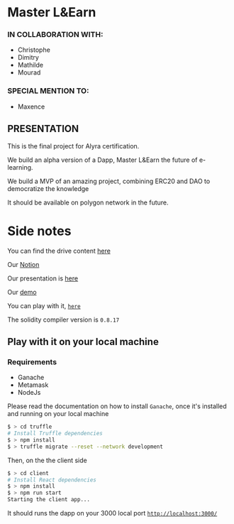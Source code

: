 # Master L&Earn

### IN COLLABORATION WITH:

- Christophe
- Dimitry
- Mathilde
- Mourad

### SPECIAL MENTION TO:

- Maxence

## PRESENTATION

This is the final project for Alyra certification.

We build an alpha version of a Dapp, Master L&Earn the future of e-learning.

We build a MVP of an amazing project, combining ERC20 and DAO to democratize the knowledge

It should be available on polygon network in the future.

# Side notes

You can find the drive content [here](https://drive.google.com/drive/folders/1OnJMKihG8lrAxZaTreTvT459m-y-kgQl)

Our [Notion](https://cyrilmarois.notion.site/cyrilmarois/Master-L-Earn-32abd10f50d048e083e99838480a1f1f)

Our presentation is [here](https://prezi.com/view/f5rQT8kdCKmQMCzePBev)

Our [demo](https://www.youtube.com/watch?v=WJI_FxiO3G4)

You can play with it, [`here`](https://master-l-earn.vercel.app/)

The solidity compiler version is `0.8.17`

## Play with it on your local machine

### Requirements

- Ganache
- Metamask
- NodeJs

Please read the documentation on how to install `Ganache`, once it's installed and running on your local machine

```sh
$ > cd truffle
# Install Truffle dependencies
$ > npm install
$ > truffle migrate --reset --network development
```

Then, on the the client side

```sh
$ > cd client
# Install React dependencies
$ > npm install
$ > npm run start
Starting the client app...
```

It should runs the dapp on your 3000 local port [`http://localhost:3000/`](http://localhost:3000/)
